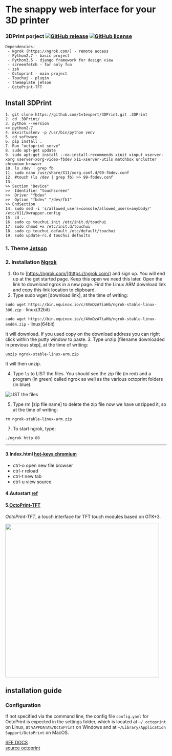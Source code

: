 # The snappy web interface for your 3D printer
### 3DPrint porject [![GitHub release](https://img.shields.io/badge/release-v0.1.1-blue.svg)](https://github.com/1v1expert/3DPrint/releases) [![GitHub license](https://img.shields.io/github/license/1v1expert/3DPrint.svg?style=plastic)](https://github.com/1v1expert/3DPrint/blob/master/LICENSE)
````
Dependencies:
 - Ngrok (https://ngrok.com/) - remote access
 - Python2.7 - basic project
 - Python3.5 - django framework for design view
 - screenfetch - for only fun
 - zsh
 - Octoprint - main project
 - Touchui - plugin
 - themeplate jetson
 - OctoPrint-TFT
````

## Install 3DPrint
````
1. git clone https://github.com/1v1expert/3DPrint.git .3DPrint
2. cd .3DPrint/
3. python --version
>> python2.7
4. mkvirtualenv -p /usr/bin/python venv
5. cd software
6. pip install .
7. Run "octoprint serve"
8. sudo apt-get update
9. sudo apt-get install --no-install-recommends xinit xinput xserver-xorg xserver-xorg-video-fbdev x11-xserver-utils matchbox unclutter chromium-browser
10. ls /dev | grep fb
11. sudo nano /usr/share/X11/xorg.conf.d/99-fbdev.conf
12. #touch (ls /dev | grep fb) >> 99-fbdev.conf
13. 
>> Section "Device"
>>  Identifier "touchscreen"
>>  Driver "fbdev"
>>  Option "fbdev" "/dev/fb1"
>> EndSection
14. sudo sed -i 's/allowed_users=console/allowed_users=anybody/' /etc/X11/Xwrapper.config
15. cd ..
16. sudo cp touchui.init /etc/init.d/touchui
17. sudo chmod +x /etc/init.d/touchui
18. sudo cp touchui.default /etc/default/touchui
19. sudo update-rc.d touchui defaults

````

### 1. Theme [Jetson](https://cloud.mail.ru/public/2gbz/UHGrjgGnH)

### 2. Installation [Ngrok](https://github.com/foosel/OctoPrint/wiki/OctoPrint-and-Ngrok)
1. Go to [https://ngrok.com/](https://ngrok.com/) and sign up.  You will end up at the get started page.  Keep this open we need this later.  Open the link to download ngrok in a new page.  Find the Linux ARM download link and copy this link location to clipboard.
2. Type sudo wget [download link], at the time of writing:

 `sudo wget https://bin.equinox.io/c/4VmDzA7iaHb/ngrok-stable-linux-386.zip` - linux(32bit)
 
 `sudo wget https://bin.equinox.io/c/4VmDzA7iaHb/ngrok-stable-linux-amd64.zip` - linux(64bit)

It will download.  If you used copy on the download address you can right click within the putty window to paste.
3. Type unzip [filename downloaded in previous step], at the time of writing:

`unzip ngrok-stable-linux-arm.zip` 

It will then unzip.

4. Type `ls` to LIST the files.  You should see the zip file (in red) and a program (in green) called ngrok as well as the various octoprint folders (in blue).

![LIST the files](https://i.imgur.com/XHNtfeT.png)

5. Type rm [zip file name] to delete the zip file now we have unzipped it, so at the time of writing:

`rm ngrok-stable-linux-arm.zip` 

7. To start ngrok, type:

`./ngrok http 80`

-------
#### 3.Index.html [hot-keys chromium](https://os-chrome.ru/chrome-os/hotkeys/)
- ctrl-o open new file browser
- ctrl-r reload
- ctrl-t new tab 
- ctrl-u view source

#### 4.Autostart [ref](https://github.com/BillyBlaze/OctoPrint-TouchUI-autostart)


#### 5.[OctoPrint-TFT](https://github.com/mcuadros/OctoPrint-TFT)

_OctoPrint-TFT_, a touch interface for TFT touch modules based on GTK+3.


<img width="480" src="https://user-images.githubusercontent.com/1573114/33559609-a73a969e-d90d-11e7-9cf2-cf212412aaa5.png" />

## installation guide
### Configuration

If not specified via the command line, the config file `config.yaml` for OctoPrint is expected in the settings folder,
which is located at `~/.octoprint` on Linux, at `%APPDATA%/OctoPrint` on Windows and
at `~/Library/Application Support/OctoPrint` on MacOS.

[SEE DOCS](http://docs.octoprint.org/en/master/)\
[source octoprint](https://github.com/foosel/OctoPrint)
